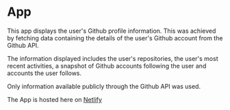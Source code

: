 # App

This app displays the user's Github profile information. This was achieved by fetching data containing the details of the user's Github account from the Github API.

The information displayed includes the user's repositories, the user's most recent activities, a snapshot of Github accounts following the user and accounts the user follows.

Only information available publicly through the Github API was used.

The App is hosted here on [Netlify](https://magnificent-meringue-767508.netlify.app/)
